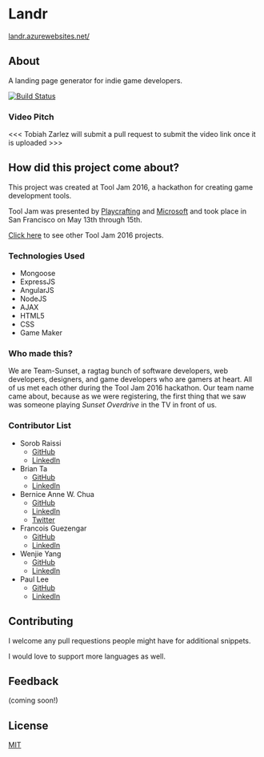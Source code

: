 # Landr

[landr.azurewebsites.net/](http://landr.azurewebsites.net/)

## About

A landing page generator for indie game developers.

[![Build Status](https://travis-ci.org/TobiahZ/vscode-comment-snippets.svg?branch=master)](https://travis-ci.org/TobiahZ/vscode-comment-snippets)

### Video Pitch

<<< Tobiah Zarlez will submit a pull request to submit the video link once it is uploaded >>>

## How did this project come about?

This project was created at Tool Jam 2016, a hackathon for creating game development tools.

Tool Jam was presented by [Playcrafting](https://www.playcrafting.com/) and [Microsoft](https://developer.microsoft.com/) and took place in San Francisco on May 13th through 15th.

[Click here](https://github.com/TobiahZ/ToolJam2016) to see other Tool Jam 2016 projects.

### Technologies Used
- Mongoose
- ExpressJS
- AngularJS
- NodeJS
- AJAX
- HTML5
- CSS
- Game Maker

### Who made this?

We are Team-Sunset, a ragtag bunch of software developers, web developers, designers, and game developers who are gamers at heart.  All of us met each other during the Tool Jam 2016 hackathon.  Our team name came about, because as we were registering, the first thing that we saw was someone playing *Sunset Overdrive* in the TV in front of us.

### Contributor List
- Sorob Raissi
  - [GitHub](https://github.com/)
  - [LinkedIn](https://www.linkedin.com/in/)
- Brian Ta
  - [GitHub](https://github.com/)
  - [LinkedIn](https://www.linkedin.com/in/)
- Bernice Anne W. Chua
  - [GitHub](https://github.com/BerniceChua)
  - [LinkedIn](https://linkedin.com/in/bernicechua415)
  - [Twitter](https://twitter.com/ChuaBernice)
- Francois Guezengar
  - [GitHub](https://github.com/)
  - [LinkedIn](https://www.linkedin.com/in/)
- Wenjie Yang
  - [GitHub](https://github.com/)
  - [LinkedIn](https://www.linkedin.com/in/)
- Paul Lee
  - [GitHub](https://github.com/)
  - [LinkedIn](https://www.linkedin.com/in/)


## Contributing

I welcome any pull requestions people might have for additional snippets.

I would love to support more languages as well.

## Feedback

(coming soon!)

## License

[MIT](LICENSE)